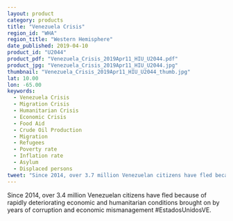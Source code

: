 ```yaml
---
layout: product
category: products
title: "Venezuela Crisis"
region_id: "WHA"
region_title: "Western Hemisphere" 
date_published: 2019-04-10
product_id: "U2044"
product_pdf: "Venezuela_Crisis_2019Apr11_HIU_U2044.pdf"
product_jpg: "Venezuela_Crisis_2019Apr11_HIU_U2044.jpg"
thumbnail: "Venezuela_Crisis_2019Apr11_HIU_U2044_thumb.jpg"
lat: 10.00
lon: -65.00
keywords:
  - Venezuela Crisis
  - Migration Crisis 
  - Humanitarian Crisis
  - Economic Crisis
  - Food Aid
  - Crude Oil Production
  - Migration
  - Refugees 
  - Poverty rate
  - Inflation rate
  - Asylum
  - Displaced persons 		
tweet: "Since 2014, over 3.7 million Venezuelan citizens have fled because of rapidly deteriorating economic and humanitarian conditions #EstadosUnidosVE"
---
```

Since 2014, over 3.4 million Venezuelan citizens have fled because of rapidly deteriorating economic and humanitarian conditions brought on by years of corruption and economic mismanagement #EstadosUnidosVE.
